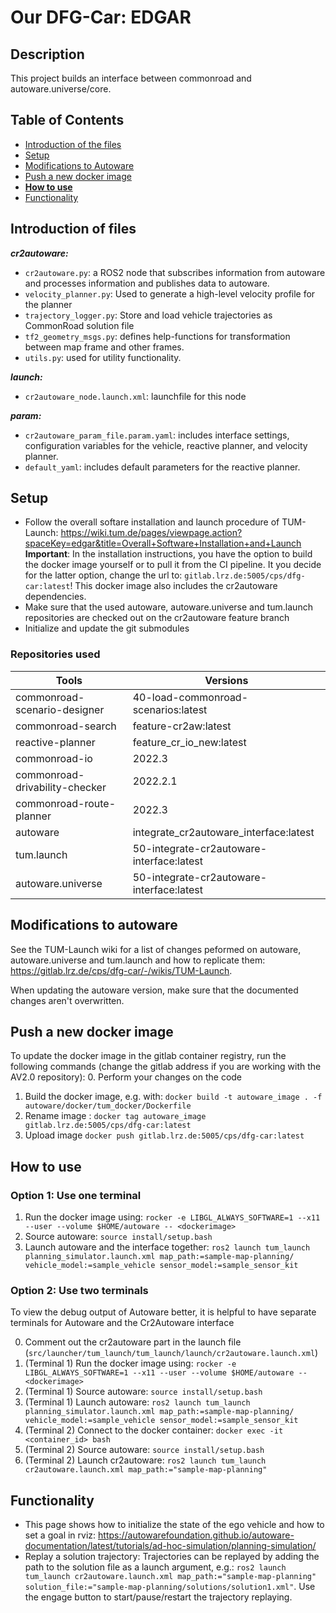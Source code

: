 # Our DFG-Car: **EDGAR**

## Description
This project builds an interface between commonroad and autoware.universe/core. 

## Table of Contents

- [Introduction of the files](#introduction-of-files)
- [Setup](#setup)
- [Modifications to Autoware](#modifications-to-autoware)
- [Push a new docker image](#push-a-new-docker-image)
- [**How to use**](#how-to-use)
- [Functionality](#functionality)

## Introduction of files
_**cr2autoware:**_
* `cr2autoware.py`: a ROS2 node that subscribes information from autoware and processes information and publishes data to autoware.
* `velocity_planner.py`: Used to generate a high-level velocity profile for the planner
* `trajectory_logger.py`: Store and load vehicle trajectories as CommonRoad solution file
* `tf2_geometry_msgs.py`: defines help-functions for transformation between map frame and other frames.
* `utils.py`: used for utility functionality.

_**launch:**_
* `cr2autoware_node.launch.xml`: launchfile for this node 

_**param:**_
* `cr2autoware_param_file.param.yaml`: includes interface settings, configuration variables for the vehicle, reactive planner, and velocity planner.
* `default_yaml`: includes default parameters for the reactive planner.

## Setup
* Follow the overall softare installation and launch procedure of TUM-Launch: https://wiki.tum.de/pages/viewpage.action?spaceKey=edgar&title=Overall+Software+Installation+and+Launch  
**Important**: In the installation instructions, you have the option to build the docker image yourself or to pull it from the CI pipeline. It you decide for the latter option, change the url to: `gitlab.lrz.de:5005/cps/dfg-car:latest`! This docker image also includes the cr2autoware dependencies.
* Make sure that the used autoware, autoware.universe and tum.launch repositories are checked out on the cr2autoware feature branch
* Initialize and update the git submodules

### Repositories used
| Tools | Versions|
|-|-|
| commonroad-scenario-designer | 40-load-commonroad-scenarios:latest |
| commonroad-search | feature-cr2aw:latest |
| reactive-planner | feature_cr_io_new:latest |
| commonroad-io | 2022.3 |
| commonroad-drivability-checker | 2022.2.1 |
| commonroad-route-planner | 2022.3
| autoware | integrate_cr2autoware_interface:latest |
| tum.launch | 50-integrate-cr2autoware-interface:latest |
| autoware.universe | 50-integrate-cr2autoware-interface:latest |

## Modifications to autoware
See the TUM-Launch wiki for a list of changes peformed on autoware, autoware.universe and tum.launch and how to replicate them: https://gitlab.lrz.de/cps/dfg-car/-/wikis/TUM-Launch.

When updating the autoware version, make sure that the documented changes aren't overwritten.

## Push a new docker image

To update the docker image in the gitlab container registry, run the following commands (change the gitlab address if you are working with the AV2.0 repository):
0. Perform your changes on the code
1. Build the docker image, e.g. with: `docker build -t autoware_image . -f autoware/docker/tum_docker/Dockerfile`
2. Rename image : `docker tag autoware_image gitlab.lrz.de:5005/cps/dfg-car:latest`
3. Upload image `docker push gitlab.lrz.de:5005/cps/dfg-car:latest`

## How to use
### Option 1: Use one terminal
1. Run the docker image using: `rocker -e LIBGL_ALWAYS_SOFTWARE=1 --x11 --user --volume $HOME/autoware -- <dockerimage>`
2. Source autoware: `source install/setup.bash`
3. Launch autoware and the interface together: `ros2 launch tum_launch planning_simulator.launch.xml map_path:=sample-map-planning/ vehicle_model:=sample_vehicle sensor_model:=sample_sensor_kit`

### Option 2: Use two terminals
To view the debug output of Autoware better, it is helpful to have separate terminals for Autoware and the Cr2Autoware interface

0. Comment out the cr2autoware part in the launch file (`src/launcher/tum_launch/tum_launch/launch/cr2autoware.launch.xml`)
1. (Terminal 1) Run the docker image using: `rocker -e LIBGL_ALWAYS_SOFTWARE=1 --x11 --user --volume $HOME/autoware -- <dockerimage>`
2. (Terminal 1) Source autoware: `source install/setup.bash`
3. (Terminal 1) Launch autoware: `ros2 launch tum_launch planning_simulator.launch.xml map_path:=sample-map-planning/ vehicle_model:=sample_vehicle sensor_model:=sample_sensor_kit`
4. (Terminal 2) Connect to the docker container: `docker exec -it <container_id> bash`
5. (Terminal 2) Source autoware: `source install/setup.bash`
6. (Terminal 2) Launch cr2autoware: `ros2 launch tum_launch cr2autoware.launch.xml map_path:="sample-map-planning"`

## Functionality
- This page shows how to initialize the state of the ego vehicle and how to set a goal in rviz: https://autowarefoundation.github.io/autoware-documentation/latest/tutorials/ad-hoc-simulation/planning-simulation/
- Replay a solution trajectory: Trajectories can be replayed by adding the path to the solution file as a launch argument, e.g.: `ros2 launch tum_launch cr2autoware.launch.xml map_path:="sample-map-planning" solution_file:="sample-map-planning/solutions/solution1.xml"`. Use the engage button to start/pause/restart the trajectory replaying.
